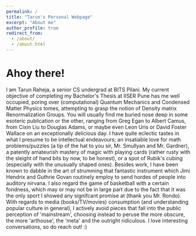 ```yaml
---
permalink: /
title: "Tarun's Personal Webpage"
excerpt: "About me"
author_profile: true
redirect_from: 
  - /about/
  - /about.html
---
```


Ahoy there! 
======

I am Tarun Raheja, a senior CS undergrad at BITS Pilani. My current objective of completing my Bachelor's Thesis at IISER Pune has me well occupied, poring over (computational) Quantum Mechanics and Condensed Matter Physics tomes, attempting to grasp the notion of Density matrix Renormalization Groups. You will usually find me buried nose deep in some esoteric publication or the other, ranging from Greg Egan to Albert Camus, from Cixin Liu to Douglas Adams, or maybe even Leon Uris or David Foster Wallace on an exceptionally delicious day. I have quite eclectic tastes in what I presume to be intellectual endeavours; an insatiable love for math problems/puzzles (a tip of the hat to you sir, Mr. Smullyan and Mr. Gardner), a patently amateurish mastery of magic with playing cards (rather rusty with the sleight of hand bits by now, to be honest), or a spot of Rubik's cubing (especially with the unusually shaped ones). Besides work, I have been known to dabble in the art of strumming that fantastic instrument which Jimi Hendrix and Guthrie Govan routinely employ to send hordes of people into auditory nirvana. I also regard the game of basketball with a certain fondness, which may or may not be in large part due to the fact that it was the only sport I showed any signifcant promise at (thank you Mr. Rondo). With regards to media (books/TV/movies) consumption (and understanding popular culture in general), I actively avoid pieces that fall into the public perception of 'mainstream', choosing instead to peruse the more obscure, the more 'arthouse', the 'meta' and the outright ridiculous.
I love interesting conversations, so do reach out! :)
